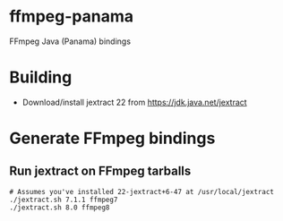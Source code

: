 # ffmpeg-panama
FFmpeg Java (Panama) bindings

# Building
- Download/install jextract 22 from https://jdk.java.net/jextract

# Generate FFmpeg bindings
## Run jextract on FFmpeg tarballs
```
# Assumes you've installed 22-jextract+6-47 at /usr/local/jextract
./jextract.sh 7.1.1 ffmpeg7
./jextract.sh 8.0 ffmpeg8
```
